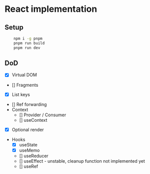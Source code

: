 # React implementation

## Setup

```bash
    npm i -g pnpm
    pnpm run build
    pnpm run dev
```

## DoD

-   [x] Virtual DOM
-   [] Fragments
-   [x] List keys
-   [] Ref forwarding
-   Context
    -   [] Provider / Consumer
    -   [] useContext
-   [x] Optional render
-   Hooks
    -   [x] useState
    -   [x] useMemo
    -   [] useReducer
    -   [] useEffect - unstable, cleanup function not implemented yet
    -   [] useRef
